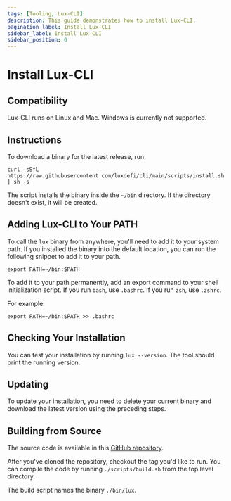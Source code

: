 ```yaml
---
tags: [Tooling, Lux-CLI]
description: This guide demonstrates how to install Lux-CLI. 
pagination_label: Install Lux-CLI
sidebar_label: Install Lux-CLI
sidebar_position: 0
---
```


# Install Lux-CLI

## Compatibility

Lux-CLI runs on Linux and Mac. Windows is currently not supported.

## Instructions

To download a binary for the latest release, run:

```shell
curl -sSfL https://raw.githubusercontent.com/luxdefi/cli/main/scripts/install.sh | sh -s
```

The script installs the binary inside the `~/bin` directory. If the directory doesn't exist,
it will be created.

## Adding Lux-CLI to Your PATH

To call the `lux` binary from anywhere, you'll need to add it to your system path. If you installed
the binary into the default location, you can run the following snippet to add it to your path.

```shell
export PATH=~/bin:$PATH
```

To add it to your path permanently, add an export command to your shell initialization script. If
you run `bash`, use `.bashrc`. If you run `zsh`, use `.zshrc`.

For example:

```shell
export PATH=~/bin:$PATH >> .bashrc
```

## Checking Your Installation

You can test your installation by running `lux --version`. The tool should print the running version.

## Updating

To update your installation, you need to delete your current binary and download the latest version
using the preceding steps.

## Building from Source

The source code is available in this [GitHub repository](https://github.com/luxdefi/cli).

After you've cloned the repository, checkout the tag you'd like to run. You can compile the code by
running `./scripts/build.sh` from the top level directory.

The build script names the binary `./bin/lux`.

